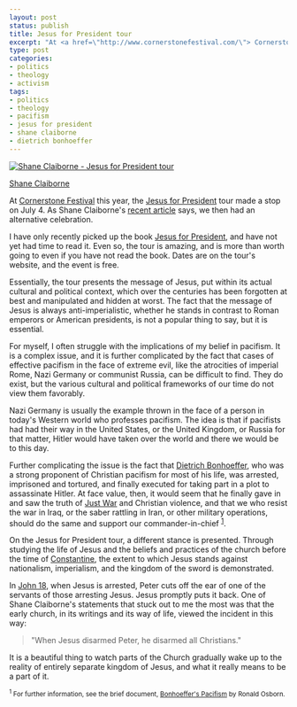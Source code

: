 ```yaml
---
layout: post
status: publish
title: Jesus for President tour
excerpt: "At <a href=\"http://www.cornerstonefestival.com/\"> Cornerstone Festival</a> this year, the <a href=\"http://www.jesusforpresident.org/\">Jesus for President</a> tour made a stop on July 4. As Shane Claiborne's <a href=\"http://blog.beliefnet.com/godspolitics/2008/07/by-shane-claiborne.html\">recent article</a> says, we then had an alternative celebration."
type: post
categories:
- politics
- theology
- activism
tags:
- politics
- theology
- pacifism
- jesus for president
- shane claiborne
- dietrich bonhoeffer
---
```

<div class="image-main"><a href="http://www.flickr.com/photos/flamingsole/2656329922/"><img src="http://farm4.static.flickr.com/3085/2656329922_308f76d607_m.jpg" alt="Shane Claiborne - Jesus for President tour" class="twoforty" /></a><p class="caption"><a href="http://www.flickr.com/photos/flamingsole/2656329922/">Shane Claiborne</a></p>
</div>
At <a href="http://www.cornerstonefestival.com/">Cornerstone Festival</a> this year, the <a href="http://www.jesusforpresident.org/">Jesus for President</a> tour made a stop on July 4. As Shane Claiborne's <a href="http://blog.beliefnet.com/godspolitics/2008/07/by-shane-claiborne.html">recent article</a> says, we then had an alternative celebration.

I have only recently picked up the book <a href="http://www.amazon.com/gp/redirect.html?ie=UTF8&amp;location=http%3A%2F%2Fwww.amazon.com%2FJesus-President-Politics-Ordinary-Radicals%2Fdp%2F0310278422%3Fie%3DUTF8%26s%3Dbooks%26qid%3D1215607961%26sr%3D8-1&amp;tag=jonathanstega-20&amp;linkCode=ur2&amp;camp=1789&amp;creative=9325">Jesus for President</a>, and have not yet had time to read it. Even so, the tour is amazing, and is more than worth going to even if you have not read the book. Dates are on the tour's website, and the event is free.

Essentially, the tour presents the message of Jesus, put within its actual cultural and political context, which over the centuries has been forgotten at best and manipulated and hidden at worst. The fact that the message of Jesus is always anti-imperialistic, whether he stands in contrast to Roman emperors or American presidents, is not a popular thing to say, but it is essential.

For myself, I often struggle with the implications of my belief in pacifism. It is a complex issue, and it is further complicated by the fact that cases of effective pacifism in the face of extreme evil, like the atrocities of imperial Rome, Nazi Germany or communist Russia, can be difficult to find. They do exist, but the various cultural and political frameworks of our time do not view them favorably.

Nazi Germany is usually the example thrown in the face of a person in today's Western world who professes pacifism. The idea is that if pacifists had had their way in the United States, or the United Kingdom, or Russia for that matter, Hitler would have taken over the world and there we would be to this day.

Further complicating the issue is the fact that <a href="http://en.wikipedia.org/wiki/Dietrich_Bonhoeffer">Dietrich Bonhoeffer</a>, who was a strong proponent of Christian pacifism for most of his life, was arrested, imprisoned and tortured, and finally executed for taking part in a plot to assassinate Hitler. At face value, then, it would seem that he finally gave in and saw the truth of <a href="http://en.wikipedia.org/wiki/Just_war">Just War</a> and Christian violence, and that we who resist the war in Iraq, or the saber rattling in Iran, or other military operations, should do the same and support our commander-in-chief <sup><a href="#footnote-one">1</a></sup>.

On the Jesus for President tour, a different stance is presented. Through studying the life of Jesus and the beliefs and practices of the church before the time of <a href="http://en.wikipedia.org/wiki/Constantine_I">Constantine</a>, the extent to which Jesus stands against nationalism, imperialism, and the kingdom of the sword is demonstrated.

In <a href="http://www.biblegateway.com/passage/?search=John%2018;&amp;version=31;">John 18</a>, when Jesus is arrested, Peter cuts off the ear of one of the servants of those arresting Jesus. Jesus promptly puts it back. One of Shane Claiborne's statements that stuck out to me the most was that the early church, in its writings and its way of life, viewed the incident in this way:
<blockquote><p>"When Jesus disarmed Peter, he disarmed all Christians."</p></blockquote>
It is a beautiful thing to watch parts of the Church gradually wake up to the reality of entirely separate kingdom of Jesus, and what it really means to be a part of it.

<small><sup><a name="footnote-one"></a>1</sup> For further information, see the brief document, <a href="http://www.adventistpeace.org/clientimages/39491/osbornron_bonhoefferspacifism.pdf">Bonhoeffer&#39;s Pacifism</a> by Ronald Osborn.</small>
